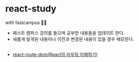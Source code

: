 # react-study
with fastcampus 👩‍💻

- 패스트 캠퍼스 강의를 들으며 공부한 내용들을 업데이트 한다.
- 새롭게 알게된 내용이나 이전과 변경된 내용이 있을 경우 메모한다.

##
- [react-route-dom(React의 라우팅 이해하기)](https://github.com/sy03549/react-study/tree/master/react-router-example)
